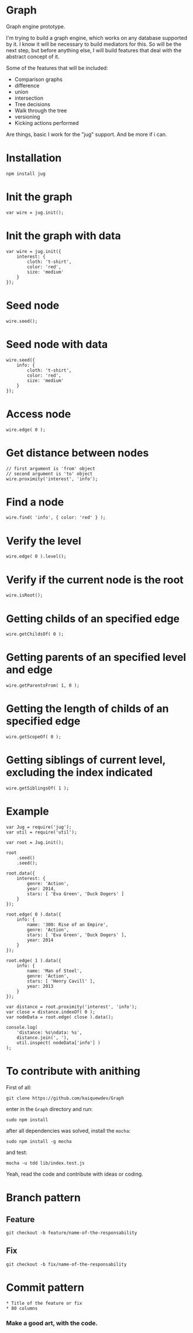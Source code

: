 # Graph

Graph engine prototype.

I'm trying to build a graph engine, which works on any database supported by it. 
I know it will be necessary to build mediators for this. 
So will be the next step, but before anything else, 
I will build features that deal with the abstract concept of it.

Some of the features that will be included:

* Comparison graphs
* difference
* union
* intersection
* Tree decisions
* Walk through the tree
* versioning
* Kicking actions performed

Are things, basic I work for the "jug" support. And be more if i can.

# Installation

    npm install jug

# Init the graph

    var wire = jug.init();

# Init the graph with data

    var wire = jug.init({
        interest: {
            cloth: 't-shirt',
            color: 'red',
            size: 'medium'
        }
    });

# Seed node

    wire.seed();

# Seed node with data
    
    wire.seed({
        info: {
            cloth: 't-shirt',
            color: 'red',
            size: 'medium'
        } 
    });

# Access node

    wire.edge( 0 );

# Get distance between nodes

    // first argument is 'from' object
    // second argument is 'to' object
    wire.proximity('interest', 'info');

# Find a node

    wire.find( 'info', { color: 'red' } );

# Verify the level

    wire.edge( 0 ).level();

# Verify if the current node is the root

    wire.isRoot();

# Getting childs of an specified edge

    wire.getChildsOf( 0 );

# Getting parents of an specified level and edge
    
    wire.getParentsFrom( 1, 0 );

# Getting the length of childs of an specified edge
    
    wire.getScopeOf( 0 );

# Getting siblings of current level, excluding the index indicated
    
    wire.getSiblingsOf( 1 );

# Example

    var Jug = require('jug');
    var util = require('util');

    var root = Jug.init();

    root
        .seed()
        .seed();

    root.data({
        interest: {
            genre: 'Action',
            year: 2014,
            stars: [ 'Eva Green', 'Duck Dogers' ]
        }    
    });

    root.edge( 0 ).data({
        info: {
            name: '300: Rise of an Empire',
            genre: 'Action',
            stars: [ 'Eva Green', 'Duck Dogers' ],
            year: 2014
        } 
    });

    root.edge( 1 ).data({
        info: {
            name: 'Man of Steel',
            genre: 'Action',
            stars: [ 'Henry Cavill' ],
            year: 2013
        }    
    });

    var distance = root.proximity('interest', 'info'); 
    var close = distance.indexOf( 0 );
    var nodeData = root.edge( close ).data();

    console.log(
        'distance: %s\ndata: %s',
        distance.join(', '),
        util.inspect( nodeData['info'] )
    );

# To contribute with anithing

First of all:

    git clone https://github.com/kaiquewdev/Graph

enter in the `Graph` directory and run:

    sudo npm install

after all dependencies was solved, install the `mocha`:

    sudo npm install -g mocha

and test:

    mocha -u tdd lib/index.test.js

Yeah, read the code and contribute with ideas or coding.

# Branch pattern

## Feature

    git checkout -b feature/name-of-the-responsability

## Fix

    git checkout -b fix/name-of-the-responsability

# Commit pattern

    * Title of the feature or fix
    * 80 columns

### Make a good art, with the code.
